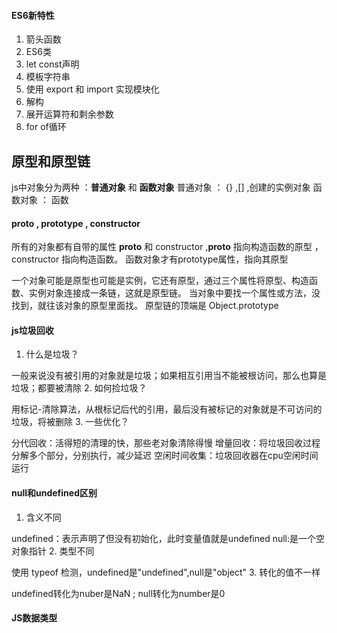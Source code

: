 
#### ES6新特性
1. 箭头函数
2. ES6类
3. let const声明
4. 模板字符串
5. 使用  export 和 import 实现模块化
6. 解构
7. 展开运算符和剩余参数
8. for of循环

## 原型和原型链
js中对象分为两种 ：**普通对象** 和 **函数对象**
普通对象 ： {} ,[] ,创建的实例对象
函数对象 ： 函数

#### __proto__ , prototype , constructor
所有的对象都有自带的属性 __proto__  和 constructor ,__proto__ 指向构造函数的原型 ，constructor 指向构造函数。
函数对象才有prototype属性，指向其原型

一个对象可能是原型也可能是实例，它还有原型，通过三个属性将原型、构造函数、实例对象连接成一条链，这就是原型链。
当对象中要找一个属性或方法，没找到，就往该对象的原型里面找。
原型链的顶端是 Object.prototype

#### js垃圾回收
1. 什么是垃圾？

一般来说没有被引用的对象就是垃圾；如果相互引用当不能被根访问，那么也算是垃圾；都要被清除
2. 如何捡垃圾？

用标记-清除算法，从根标记后代的引用，最后没有被标记的对象就是不可访问的垃圾，将被删除
3. 一些优化？

分代回收：活得短的清理的快，那些老对象清除得慢
增量回收：将垃圾回收过程分解多个部分，分别执行，减少延迟
空闲时间收集：垃圾回收器在cpu空闲时间运行

#### null和undefined区别
1. 含义不同

undefined：表示声明了但没有初始化，此时变量值就是undefined
null:是一个空对象指针
2. 类型不同

使用 typeof 检测，undefined是"undefined",null是"object"
3. 转化的值不一样

undefined转化为nuber是NaN ; null转化为number是0

#### JS数据类型